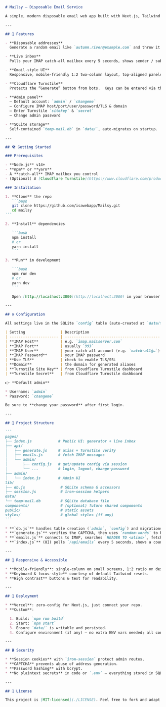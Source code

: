 ````markdown
# Mailsy — Disposable Email Service

A simple, modern disposable email web app built with Next.js, Tailwind CSS, and SQLite.  Users can generate random, one-off email addresses (protected by Cloudflare Turnstile CAPTCHA) and watch incoming mail in real time via IMAP polling.  An admin panel lets you configure IMAP, domain, and CAPTCHA keys, and manage your admin password.

---

## 🚀 Features

- **Disposable addresses**  
  Generate a random email like `autumn.river@example.com` and throw it away when you’re done.

- **Live inbox**  
  Polls your IMAP catch-all mailbox every 5 seconds, shows sender / subject / snippet, click to view full message.

- **Gmail-style UI**  
  Responsive, mobile-friendly 1:2 two-column layout, top-aligned panels, simple nav bar for future pages.

- **Cloudflare Turnstile**  
  Protects the “Generate” button from bots.  Keys can be entered via the admin panel.

- **Admin panel**  
  — Default account: `admin` / `changeme`  
  — Configure IMAP host/port/user/password/TLS & domain  
  — Enter Turnstile `sitekey` & `secret`  
  — Change admin password

- **SQLite storage**  
  Self-contained `temp-mail.db` in `data/`, auto-migrates on startup.

---

## 🛠️ Getting Started

### Prerequisites

- **Node.js** v14+  
- **npm** or **yarn**  
- A **catch-all** IMAP mailbox you control  
- (Optional) A [Cloudflare Turnstile](https://www.cloudflare.com/products/turnstile/) account for CAPTCHA

### Installation

1. **Clone** the repo  
   ```bash
   git clone https://github.com/isawebapp/Mailsy.git
   cd mailsy
```

2. **Install** dependencies

   ```bash
   npm install
   # or
   yarn install
   ```

3. **Run** in development

   ```bash
   npm run dev
   # or
   yarn dev
   ```

   Open [http://localhost:3000](http://localhost:3000) in your browser.

---

## ⚙️ Configuration

All settings live in the SQLite `config` table (auto-created at `data/temp-mail.db`).  Use the **Admin → Settings** page to modify:

| Setting                | Description                                 |
| ---------------------- | ------------------------------------------- |
| **IMAP Host**          | e.g. `imap.mailserver.com`                  |
| **IMAP Port**          | usually `993`                               |
| **IMAP User**          | your catch-all account (e.g. `catch-all@…`) |
| **IMAP Password**      | your IMAP password                          |
| **Use TLS**            | check to enable TLS/SSL                     |
| **Domain**             | the domain for generated aliases            |
| **Turnstile Site Key** | from Cloudflare Turnstile dashboard         |
| **Turnstile Secret**   | from Cloudflare Turnstile dashboard         |

👉 **Default admin**

* Username: `admin`
* Password: `changeme`

Be sure to **change your password** after first login.

---

## 🎨 Project Structure

```
pages/
├── index.js            # Public UI: generator + live inbox
├── api/
│   ├── generate.js     # alias + Turnstile verify
│   ├── emails.js       # fetch IMAP messages
│   └── admin/
│       ├── config.js   # get/update config via session
│       └── ...         # login, logout, change-password
├── admin/
│   └── index.js        # Admin UI
lib/
├── db.js                # SQLite schema & accessors
├── session.js           # iron-session helpers
data/
└── temp-mail.db         # SQLite database file
components/              # (optional) future shared components
public/                  # static assets
styles/                  # global styles (if any)
```

* **`db.js`** handles table creation (`admin`, `config`) and migrations for Turnstile fields.
* **`generate.js`** verifies the CAPTCHA, then uses `random-words` to build a `word.word@example.com` alias.
* **`emails.js`** connects to IMAP, searches `HEADER TO <alias>`, fetches & parses all new messages.
* **`index.js`** (UI) polls `/api/emails` every 5 seconds, shows a countdown, and updates the inbox list.

---

## 📱 Responsive & Accessible

* **Mobile-friendly**: single-column on small screens, 1:2 ratio on desktop.
* **Keyboard & focus-style** courtesy of default Tailwind resets.
* **High contrast** buttons & text for readability.

---

## 🚧 Deployment

* **Vercel**: zero-config for Next.js, just connect your repo.
* **Custom**:

  1. Build: `npm run build`
  2. Start: `npm start`
  3. Ensure `data/` is writable and persisted.
  4. Configure environment (if any) — no extra ENV vars needed; all config via admin UI.

---

## 🔒 Security

* **Session cookies** with `iron-session` protect admin routes.
* **CAPTCHA** prevents abuse of address generation.
* **Password hashing** with bcrypt.
* **No plaintext secrets** in code or `.env` — everything stored in SQLite.

---

## 📄 License

This project is [MIT-licensed](./LICENSE). Feel free to fork and adapt!
